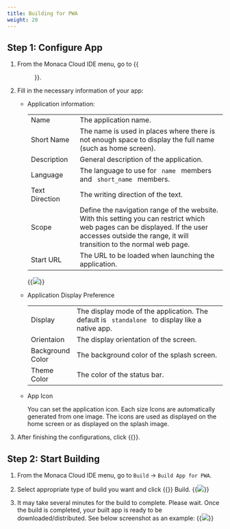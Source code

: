 ```yaml
---
title: Building for PWA
weight: 20
---
```


##  Step 1: Configure App

1.  From the Monaca Cloud IDE menu, go to {{<menu menu1="Configure" menu2="App Settings for PWA">}}.
2.  Fill in the necessary information of your app:

    - Application information:

        <table class="small">
            <tr>
                <td width="25%">Name</td>
                <td>The application name.</td>
            </tr>
            <tr>
                <td>Short Name</td>
                <td>The name is used in places where there is not enough space to display the full name (such as home screen).</td>
            </tr>
            <tr>
                <td>Description</td>
                <td>General description of the application.</td>
            </tr>
            <tr>
                <td>Language</td>
                <td>The language to use for <code> name </code> members and <code> short_name </code> members.</td>
            </tr>
            <tr>
                <td>Text Direction</td>
                <td>The writing direction of the text.</td>
            </tr>
            <tr>
                <td>Scope</td>
                <td>
                Define the navigation range of the website. With this setting you can restrict which web pages can be displayed. If the user accesses outside the range, it will transition to the normal web page.
                </td>
            </tr>
            <tr>
                <td>Start URL</td>
                <td>The URL to be loaded when launching the application.</td>
            </tr>
        </table>

        {{<img src="/images/monaca_ide/manual/build/pwa/app_setting.png">}}

    -   Application Display Preference

        <table class="small">
            <tr>
                <td width="20%">Display</td>
                <td>The display mode of the application. The default is <code> standalone </code> to display like a native app.</td>
            </tr>
            <tr>
                <td>Orientaion</td>
                <td>The display orientation of the screen.</td>
            </tr>
            <tr>
                <td>Background Color</td>
                <td>The background color of the splash screen.</td>
            </tr>
            <tr>
                <td>Theme Color</td>
                <td>The color of the status bar.</td>
            </tr>
        </table>

    -   App Icon

        You can set the application icon. Each size Icons are automatically generated from one image. The icons are used as displayed on the home screen or as displayed on the splash image.


3.  After finishing the configurations, click {{<guilabel name="Save">}}.

## Step 2: Start Building

1.  From the Monaca Cloud IDE menu, go to `Build` &rarr; `Build App for PWA`.
2.  Select appropriate type of build you want and click {{<guilabel name="Start">}} Build.
    {{<img src="/images/monaca_ide/manual/build/pwa/build_start.png">}}

3.  It may take several minutes for the build to complete. Please wait.
    Once the build is completed, your built app is ready to be
    downloaded/distributed. See below screenshot as an example:
    {{<img src="/images/monaca_ide/manual/build/pwa/build_result.png">}}
